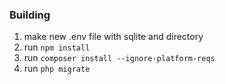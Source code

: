 ### Building

1. make new .env file with sqlite and directory
2. run `npm install`
3. run `composer install --ignore-platform-reqs`
4. run `php migrate`